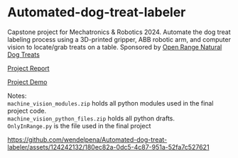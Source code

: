 # Automated-dog-treat-labeler

Capstone project for Mechatronics & Robotics 2024. Automate the dog treat labeling process using a 3D-printed gripper, ABB robotic arm, and computer vision to locate/grab treats on a table. Sponsored by [Open Range Natural Dog Treats](https://openrangepettreats.com/)

[Project Report](https://github.com/wendelpena/Automated-dog-treat-labeler/blob/main/mechatronics-final-project-report2024.pdf)

[Project Demo](https://github.com/wendelpena/Automated-dog-treat-labeler/blob/main/dogTreatLabeler_demo.mp4)

Notes:  
```machine_vision_modules.zip``` holds all python modules used in the final project code.  
```machine_vision_python_files.zip``` holds all python drafts.  
```OnlyInRange.py``` is the file used in the final project

https://github.com/wendelpena/Automated-dog-treat-labeler/assets/124242132/180ec82a-0dc5-4c87-951a-52fa7c527621

